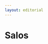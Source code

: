 ```yaml
---
layout: editorial
---
```


# Salos

<figure><img src="../../../../../../../../../../.gitbook/assets/Screenshot 2023-12-22 at 10.28.08 AM.png" alt=""><figcaption></figcaption></figure>
